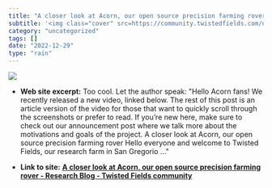 ```yaml
---
title: "A closer look at Acorn, our open source precision farming rover - Research Blog - Twisted Fields community"
subtitle: '<img class="cover" src=https://community.twistedfields.com/uploads/default/original/1X/6fc1d04a314e1...'
category: "uncategorized"
tags: []
date: "2022-12-29"
type: "rain"
---
```

<img class="cover" src=https://community.twistedfields.com/uploads/default/original/1X/6fc1d04a314e1f2faa27f898e7059cd3afabb05f.jpeg>



* **Web site excerpt:** Too cool. Let the author speak: "Hello Acorn fans!  We recently released a new video, linked below. The rest of this post is an article version of the video for those that want to quickly scroll through the screenshots or prefer to read. If you’re new here, make sure to check out our announcement post where we talk more about the motivations and goals of the project.                 A closer look at Acorn, our open source precision farming rover    Hello everyone and welcome to Twisted Fields, our research farm in San Gregorio ..."

* **Link to site:** **[A closer look at Acorn, our open source precision farming rover - Research Blog - Twisted Fields community](https://community.twistedfields.com/t/a-closer-look-at-acorn-our-open-source-precision-farming-rover/108)**